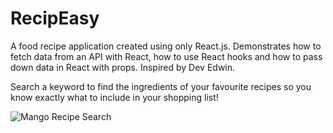 # RecipEasy

A food recipe application created using only React.js. Demonstrates how to fetch data from an API with React, how to use React hooks and how to pass down data in React with props. 
Inspired by Dev Edwin. 


Search a keyword to find the ingredients of your favourite recipes so you know exactly what to include in your shopping list!

![Mango Recipe Search](/preview1.gif)

